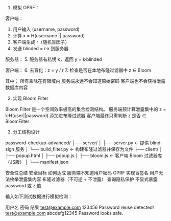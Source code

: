 1. 模拟 OPRF：
   
客户端：
  1. 用户输入 (username, password)
  2. 计算 x = H(username || password)
  3. 客户端生成 r（随机盲因子）
  4. 发送 blinded = r·x 到服务器

服务器：
  5. 服务器有私钥 k，返回 y = k·blinded

客户端：
  6. 去盲化：z = y / r
  7. 检查是否在本地布隆过滤器中 z ∈ Bloom

其中：
     所有乘除在有限域内
     服务端永远不会知道原始密码
     客户端也不会获得泄露数据库内容

2. 实现 Bloom Filter
   
Bloom Filter 是一个空间效率极高的集合检测结构。
服务端预计算泄露集中的 z = k·H(user||password)
添加进布隆过滤器
客户端最终只需判断 z 是否 ∈ BloomFilter

3. 分工结构设计

password-checkup-advanced/
├── server/
│   ├── server.py             ← 提供 blind-sign 服务
│   └── build_filter.py       ← 构建布隆过滤器并保存为文件
├── client/
│   ├── popup.html
│   ├── popup.js
│   ├── bloom.js              ← 客户端 Bloom 过滤器库（JS版）
│   └── manifest.json

安全性总结
安全目标	                   如何达成
服务端不知道用户密码	         OPRF 实现盲签名
用户无法枚举泄露集内容	       布隆过滤器（不可逆 + 不泄露）
查询隐私保护	                 不显式暴露 password 或 z 值

输入如下测试数据进行模拟检测：

用户名	          密码	           结果
test@example.com	123456	       Password reuse detected!
test@example.com	abcdefg12345	 Password looks safe.
